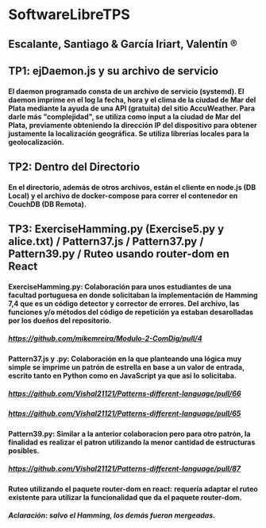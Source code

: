 # SoftwareLibreTPS
## Escalante, Santiago & García Iriart, Valentín ®
## TP1: ejDaemon.js y su archivo de servicio
#### El daemon programado consta de un archivo de servicio (systemd). El daemon imprime en el log la fecha, hora y el clima de la ciudad de Mar del Plata mediante la ayuda de una API (gratuita) del sitio AccuWeather. Para darle más "complejidad", se utiliza como input a la ciudad de Mar del Plata, previamente obteniendo la dirección IP del dispositivo para obtener justamente la localización geográfica. Se utiliza librerías locales para la geolocalización.

## TP2: Dentro del Directorio
#### En el directorio, además de otros archivos, están el cliente en node.js (DB Local) y el archivo de docker-compose para correr el contenedor en CouchDB (DB Remota).

## TP3: ExerciseHamming.py (Exercise5.py y alice.txt) / Pattern37.js / Pattern37.py / Pattern39.py / Ruteo usando router-dom en React
#### ExerciseHamming.py: Colaboración para unos estudiantes de una facultad portuguesa en donde solicitaban la implementación de Hamming 7,4 que es un código detector y corrector de errores. Del archivo, las funciones y/o métodos del código de repetición ya estaban desarolladas por los dueños del repositorio.
##### https://github.com/mikemreira/Modulo-2-ComDig/pull/4 
#### Pattern37.js y .py: Colaboración en la que planteando una lógica muy simple se imprime un patrón de estrella en base a un valor de entrada, escrito tanto en Python como en JavaScript ya que así lo solicitaba.
##### https://github.com/Vishal21121/Patterns-different-language/pull/66 
##### https://github.com/Vishal21121/Patterns-different-language/pull/65
#### Pattern39.py: Similar a la anterior colaboracion pero para otro patrón, la finalidad es realizar el patron utilizando la menor cantidad de estructuras posibles.
##### https://github.com/Vishal21121/Patterns-different-language/pull/87
#### Ruteo utilizando el paquete router-dom en react: requería adaptar el ruteo existente para utilizar la funcionalidad que da el paquete router-dom.
##### Aclaración: salvo el Hamming, los demás fueron mergeadas.
